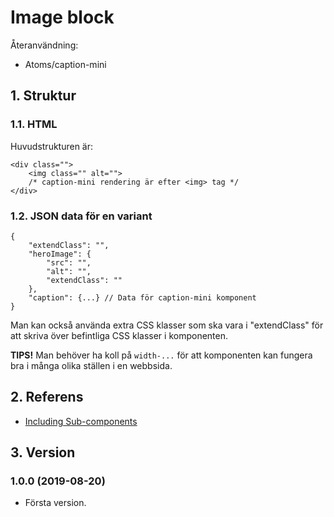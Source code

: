 # Image block
Återanvändning:
* Atoms/caption-mini

## 1. Struktur
### 1.1. HTML
Huvudstrukturen är:
```
<div class="">
    <img class="" alt="">
    /* caption-mini rendering är efter <img> tag */
</div>
```

### 1.2. JSON data för en variant
```
{
    "extendClass": "",
    "heroImage": {
        "src": "",
        "alt": "",
        "extendClass": ""
    },
    "caption": {...} // Data för caption-mini komponent
}
```
Man kan också använda extra CSS klasser som ska vara i "extendClass" för att skriva över befintliga CSS klasser i komponenten.

__TIPS!__ Man behöver ha koll på `width-...` för att komponenten kan fungera bra i många olika ställen i en webbsida.

## 2. Referens
* [Including Sub-components](https://fractal.build/guide/components/including-sub-components.html)

## 3. Version
### 1.0.0 (2019-08-20)
* Första version.